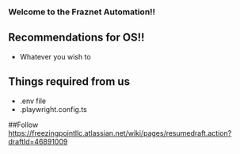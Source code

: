 ### Welcome to the Fraznet Automation!!

## Recommendations for OS!!
- Whatever you wish to 

## Things required from us
- .env file
- .playwright.config.ts


##Follow https://freezingpointllc.atlassian.net/wiki/pages/resumedraft.action?draftId=46891009
